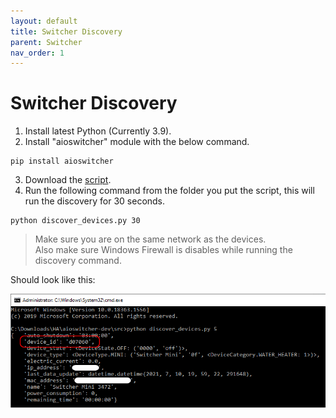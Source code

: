 ```yaml
---
layout: default
title: Switcher Discovery
parent: Switcher
nav_order: 1
---
```


# Switcher Discovery
       
       
1. Install latest Python (Currently 3.9).
2. Install "aioswitcher" module with the below command.
```
pip install aioswitcher
```
3. Download the [script](https://github.com/TomerFi/aioswitcher/blob/dev/scripts/discover_devices.py).
4. Run the following command from the folder you put the script, this will run the discovery for 30 seconds.
```
python discover_devices.py 30
```

> Make sure you are on the same network as the devices.   
> Also make sure Windows Firewall is disables while running the discovery command.

Should look like this:

![cmd](images/discovery.png)

